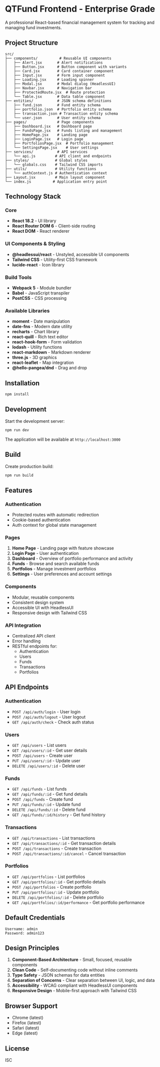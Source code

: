 # QTFund Frontend - Enterprise Grade

A professional React-based financial management system for tracking and managing fund investments.

## Project Structure

```
src/
├── components/          # Reusable UI components
│   ├── Alert.jsx       # Alert notifications
│   ├── Button.jsx      # Button component with variants
│   ├── Card.jsx        # Card container component
│   ├── Input.jsx       # Form input component
│   ├── Loading.jsx     # Loading spinner
│   ├── Modal.jsx       # Modal dialog (HeadlessUI)
│   ├── Navbar.jsx      # Navigation bar
│   ├── ProtectedRoute.jsx  # Route protection
│   └── Table.jsx       # Data table component
├── entities/           # JSON schema definitions
│   ├── fund.json       # Fund entity schema
│   ├── portfolio.json  # Portfolio entity schema
│   ├── transaction.json # Transaction entity schema
│   └── user.json       # User entity schema
├── pages/              # Page components
│   ├── Dashboard.jsx   # Dashboard page
│   ├── FundsPage.jsx   # Funds listing and management
│   ├── HomePage.jsx    # Landing page
│   ├── LoginPage.jsx   # Login page
│   ├── PortfoliosPage.jsx  # Portfolio management
│   └── SettingsPage.jsx    # User settings
├── services/           # API services
│   └── api.js         # API client and endpoints
├── styles/            # Global styles
│   └── globals.css    # Tailwind CSS imports
├── utils/             # Utility functions
│   └── authContext.js # Authentication context
├── Layout.jsx         # Main layout component
└── index.js          # Application entry point
```

## Technology Stack

### Core
- **React 18.2** - UI library
- **React Router DOM 6** - Client-side routing
- **React DOM** - React renderer

### UI Components & Styling
- **@headlessui/react** - Unstyled, accessible UI components
- **Tailwind CSS** - Utility-first CSS framework
- **lucide-react** - Icon library

### Build Tools
- **Webpack 5** - Module bundler
- **Babel** - JavaScript transpiler
- **PostCSS** - CSS processing

### Available Libraries
- **moment** - Date manipulation
- **date-fns** - Modern date utility
- **recharts** - Chart library
- **react-quill** - Rich text editor
- **react-hook-form** - Form validation
- **lodash** - Utility functions
- **react-markdown** - Markdown renderer
- **three.js** - 3D graphics
- **react-leaflet** - Map integration
- **@hello-pangea/dnd** - Drag and drop

## Installation

```bash
npm install
```

## Development

Start the development server:

```bash
npm run dev
```

The application will be available at `http://localhost:3000`

## Build

Create production build:

```bash
npm run build
```

## Features

### Authentication
- Protected routes with automatic redirection
- Cookie-based authentication
- Auth context for global state management

### Pages
1. **Home Page** - Landing page with feature showcase
2. **Login Page** - User authentication
3. **Dashboard** - Overview of portfolio performance and activity
4. **Funds** - Browse and search available funds
5. **Portfolios** - Manage investment portfolios
6. **Settings** - User preferences and account settings

### Components
- Modular, reusable components
- Consistent design system
- Accessible UI with HeadlessUI
- Responsive design with Tailwind CSS

### API Integration
- Centralized API client
- Error handling
- RESTful endpoints for:
  - Authentication
  - Users
  - Funds
  - Transactions
  - Portfolios

## API Endpoints

### Authentication
- `POST /api/auth/login` - User login
- `POST /api/auth/logout` - User logout
- `GET /api/auth/check` - Check auth status

### Users
- `GET /api/users` - List users
- `GET /api/users/:id` - Get user details
- `POST /api/users` - Create user
- `PUT /api/users/:id` - Update user
- `DELETE /api/users/:id` - Delete user

### Funds
- `GET /api/funds` - List funds
- `GET /api/funds/:id` - Get fund details
- `POST /api/funds` - Create fund
- `PUT /api/funds/:id` - Update fund
- `DELETE /api/funds/:id` - Delete fund
- `GET /api/funds/:id/history` - Get fund history

### Transactions
- `GET /api/transactions` - List transactions
- `GET /api/transactions/:id` - Get transaction details
- `POST /api/transactions` - Create transaction
- `POST /api/transactions/:id/cancel` - Cancel transaction

### Portfolios
- `GET /api/portfolios` - List portfolios
- `GET /api/portfolios/:id` - Get portfolio details
- `POST /api/portfolios` - Create portfolio
- `PUT /api/portfolios/:id` - Update portfolio
- `DELETE /api/portfolios/:id` - Delete portfolio
- `GET /api/portfolios/:id/performance` - Get portfolio performance

## Default Credentials

```
Username: admin
Password: admin123
```

## Design Principles

1. **Component-Based Architecture** - Small, focused, reusable components
2. **Clean Code** - Self-documenting code without inline comments
3. **Type Safety** - JSON schemas for data entities
4. **Separation of Concerns** - Clear separation between UI, logic, and data
5. **Accessibility** - WCAG compliant with HeadlessUI components
6. **Responsive Design** - Mobile-first approach with Tailwind CSS

## Browser Support

- Chrome (latest)
- Firefox (latest)
- Safari (latest)
- Edge (latest)

## License

ISC


